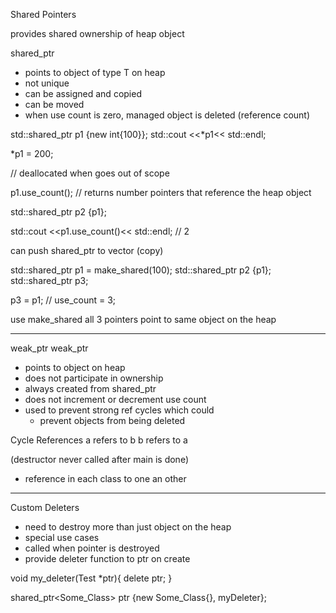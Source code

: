 Shared Pointers

provides shared ownership of heap object 

shared_ptr<T>
- points to object of type T on heap
- not unique
- can be assigned and copied
- can be moved 
- when use count is zero, managed object is deleted
(reference count)

std::shared_ptr<int> p1 {new int{100}};
std::cout  <<*p1<< std::endl;

*p1 = 200;

// deallocated when goes out of scope 

p1.use_count(); // returns number pointers that reference the heap object

std::shared_ptr<int> p2 {p1};

std::cout <<p1.use_count()<< std::endl; // 2

can push shared_ptr to vector (copy)

std::shared_ptr<int> p1 = make_shared<int>(100);
std::shared_ptr<int> p2 {p1};
std::shared_ptr<int> p3;

p3 = p1; // use_count = 3;

use make_shared
all 3 pointers point to same object on the heap

-----------------------------------------------
weak_ptr
weak_ptr<T>
- points to object on heap
- does not participate in ownership
- always created from shared_ptr
- does not increment or decrement use count
- used to prevent strong ref cycles which could 
  - prevent objects from being deleted 

Cycle References
a refers to b 
b refers to a 

(destructor never called after main is done)
- reference in each class to one an other

--------------------------------------------

Custom Deleters
- need to destroy more than just object on the heap
- special use cases 
- called when pointer is destroyed
- provide deleter function to ptr on create

void my_deleter(Test *ptr){
    delete ptr;
}

shared_ptr<Some_Class> ptr {new Some_Class{}, myDeleter};
